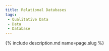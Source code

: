 ```yaml
---
title: Relational Databases
tags:
 - Qualitative Data
 - Data
 - Database
---
```

{% include description.md name=page.slug %}
